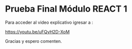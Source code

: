 # Prueba Final Módulo REACT 1

Para acceder al video explicativo igresar a :

https://youtu.be/uFQyH2D-XoM


Gracias y espero comenten.
